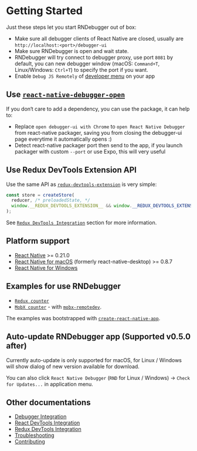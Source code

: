 # Getting Started

Just these steps let you start RNDebugger out of box:

* Make sure all debugger clients of React Native are closed, usually are `http://localhost:<port>/debugger-ui`
* Make sure RNDebugger is open and wait state.
* RNDebugger will try connect to debugger proxy, use port `8081` by default, you can new debugger window (macOS: `Command+T`, Linux/Windows: `Ctrl+T`) to specify the port if you want.
* Enable `Debug JS Remotely` of [developer menu](https://facebook.github.io/react-native/docs/debugging.html#accessing-the-in-app-developer-menu) on your app

## Use [`react-native-debugger-open`](../npm-package)

If you don‘t care to add a dependency, you can use the package, it can help to:

* Replace `open debugger-ui with Chrome` to `open React Native Debugger` from react-native packager, saving you from closing the debugger-ui page everytime it automatically opens :)
* Detect react-native packager port then send to the app, if you launch packager with custom `--port` or use Expo, this will very useful

## Use Redux DevTools Extension API

Use the same API as [`redux-devtools-extension`](https://github.com/zalmoxisus/redux-devtools-extension#1-with-redux) is very simple:

```js
const store = createStore(
  reducer, /* preloadedState, */
  window.__REDUX_DEVTOOLS_EXTENSION__ && window.__REDUX_DEVTOOLS_EXTENSION__()
);
```

See [`Redux DevTools Integration`](redux-devtools-integration.md) section for more information.

## Platform support

* [React Native](https://github.com/facebook/react-native) >= 0.21.0
* [React Native for macOS](https://github.com/ptmt/react-native-desktop) (formerly react-native-desktop) >= 0.8.7
* [React Native for Windows](https://github.com/Microsoft/react-native-windows)

## Examples for use RNDebugger

* [`Redux counter`](../examples/counter-with-redux)
* [`MobX counter`](../examples/counter-with-mobx) - with [`mobx-remotedev`](https://github.com/zalmoxisus/mobx-remotedev).

The examples was bootstrapped with [`create-react-native-app`](https://github.com/react-community/create-react-native-app).

## Auto-update RNDebugger app (Supported v0.5.0 after)

Currently auto-update is only supported for macOS, for Linux / Windows will show dialog of new version available for download.

You can also click `React Native Debugger` (`RND` for Linux / Windows) -> `Check for Updates...` in application menu.

## Other documentations

* [Debugger Integration](debugger-integration.md)
* [React DevTools Integration](react-devtools-integration.md)
* [Redux DevTools Integration](redux-devtools-integration.md)
* [Troubleshooting](troubleshooting.md)
* [Contributing](contributing.md)
